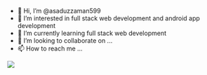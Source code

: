 - 👋 Hi, I’m @asaduzzaman599
- 👀 I’m interested in full stack web development and android app development
- 🌱 I’m currently learning  full stack web development
- 💞️ I’m looking to collaborate on ...
- 📫 How to reach me ...


<img src="https://github-readme-stats.vercel.app/api?username=asaduzzaman599&&show_icons=true&title_color=0080ff&icon_color0080ff&text_color=151515&bg_color=e6ffff">
<!---
asaduzzaman599/asaduzzaman599 is a ✨ special ✨ repository because its `README.md` (this file) appears on your GitHub profile.
You can click the Preview link to take a look at your changes.
--->
